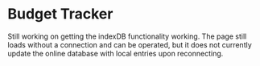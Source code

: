 # Budget Tracker

Still working on getting the indexDB functionality working. The page still loads without a connection and can be operated, but it does not currently update the online database with local entries upon reconnecting. 